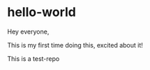 # hello-world
 Hey everyone,
 
 This is my first time doing this, excited about it!
 
 This is a test-repo
